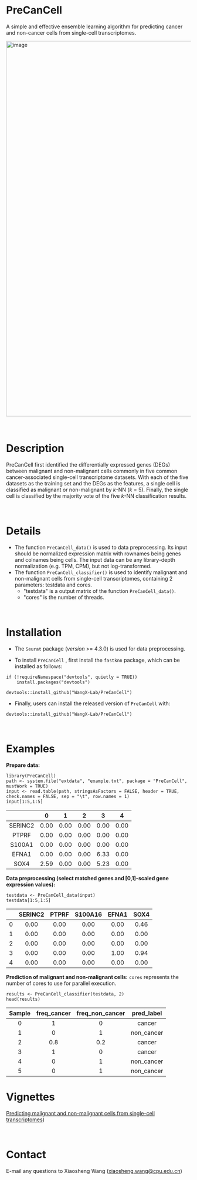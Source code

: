 # PreCanCell

A simple and effective ensemble learning algorithm for predicting cancer and non-cancer cells from single-cell transcriptomes.

<img width="1022" alt="image" src="https://github.com/WangX-Lab/PreCanCell/docs/PreCanCell_overview.png">

&nbsp;
&nbsp;
# Description

PreCanCell first identified the differentially expressed genes (DEGs) between malignant and non-malignant cells commonly in five common cancer-associated single-cell transcriptome datasets. With each of the five datasets as the training set and the DEGs as the features, a single cell is classified as malignant or non-malignant by *k*-NN (*k* = 5). Finally, the single cell is classified by the majority vote of the five *k*-NN classification results.

&nbsp;
&nbsp;
# Details

+ The function `PreCanCell_data()` is used to data preprocessing. Its input should be normalized expression matrix with rownames being genes and colnames being cells. The input data can be any library-depth normalization (e.g. TPM, CPM), but not log-transformed.
+ The function `PreCanCell_classifier()` is used to identify malignant and non-malignant cells from single-cell transcriptomes, containing 2 parameters: testdata and cores.
  + "testdata" is a output matrix of the function `PreCanCell_data()`.
  + "cores" is the number of threads.

&nbsp;
&nbsp;
# Installation

- The `Seurat` package (*version* >= 4.3.0) is used for data preprocessing.

- To install `PreCanCell` , first install the `fastknn` package, which can be installed as follows:
&nbsp;
```
if (!requireNamespace("devtools", quietly = TRUE))
    install.packages("devtools")
    
devtools::install_github("WangX-Lab/PreCanCell")
```

- Finally, users can install the released version of `PreCanCell` with:
&nbsp;
```
devtools::install_github("WangX-Lab/PreCanCell")
```

&nbsp;
&nbsp;
# Examples

**Prepare data:**
&nbsp;
```
library(PreCanCell)
path <- system.file("extdata", "example.txt", package = "PreCanCell", mustWork = TRUE)
input <- read.table(path, stringsAsFactors = FALSE, header = TRUE, check.names = FALSE, sep = "\t", row.names = 1)
input[1:5,1:5]
```

|         |  0   |  1   |  2   |  3   |  4   |
| :-----: | :--: | :--: | :--: | :--: | :--: |
| SERINC2 | 0.00 | 0.00 | 0.00 | 0.00 | 0.00 |
|  PTPRF  | 0.00 | 0.00 | 0.00 | 0.00 | 0.00 |
| S100A1  | 0.00 | 0.00 | 0.00 | 0.00 | 0.00 |
|  EFNA1  | 0.00 | 0.00 | 0.00 | 6.33 | 0.00 |
|  SOX4   | 2.59 | 0.00 | 0.00 | 5.23 | 0.00 |

**Data preprocessing (select matched genes and [0,1]-scaled gene expression values):**
&nbsp;
```
testdata <- PreCanCell_data(input)
testdata[1:5,1:5]
```

|      | SERINC2 | PTPRF | S100A16 | EFNA1 | SOX4 |
| :--: | :-----: | :---: | :-----: | :---: | :--: |
|  0   |  0.00   | 0.00  |  0.00   | 0.00  | 0.46 |
|  1   |  0.00   | 0.00  |  0.00   | 0.00  | 0.00 |
|  2   |  0.00   | 0.00  |  0.00   | 0.00  | 0.00 |
|  3   |  0.00   | 0.00  |  0.00   | 1.00  | 0.94 |
|  4   |  0.00   | 0.00  |  0.00   | 0.00  | 0.00 |


**Prediction of malignant and non-malignant cells:**
`cores` represents the number of cores to use for parallel execution. 
&nbsp;
```
results <- PreCanCell_classifier(testdata, 2)
head(results)
```

| Sample | freq_cancer | freq_non_cancer | pred_label |
| :----: | :---------: | :-------------: | :--------: |
|   0    |      1      |        0        |   cancer   |
|   1    |      0      |        1        | non_cancer |
|   2    |     0.8     |       0.2       |   cancer   |
|   3    |      1      |        0        |   cancer   |
|   4    |      0      |        1        | non_cancer |
|   5    |      0      |        1        | non_cancer |


# Vignettes
[Predicting malignant and non-malignant cells from single-cell transcriptomes](https://wangx-lab.github.io/PreCanCell/docs/index.html))

&nbsp;
&nbsp;
# Contact

E-mail any questions to Xiaosheng Wang (xiaosheng.wang@cpu.edu.cn)
